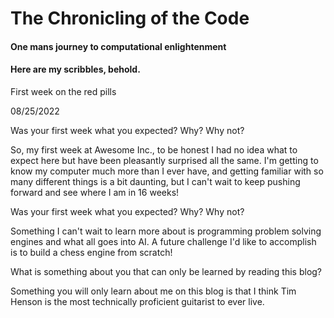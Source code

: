 # The Chronicling of the Code #

#### One mans journey to computational enlightenment

#### Here are my scribbles, behold.

First week on the red pills

08/25/2022

Was your first week what you expected? Why? Why not?

So, my first week at Awesome Inc., to be honest I had no idea what to expect here but have been pleasantly surprised all the same. I'm 
getting to know my computer much more than I ever have, and getting familiar with so many different things is a bit daunting, but I can't
wait to keep pushing forward and see where I am in 16 weeks!

Was your first week what you expected? Why? Why not?

Something I can't wait to learn more about is programming problem solving engines and what all goes into AI. A future challenge I'd like 
to accomplish is to build a chess engine from scratch!

What is something about you that can only be learned by reading this blog?

Something you will only learn about me on this blog is that I think Tim Henson is the most technically proficient guitarist to ever live.
